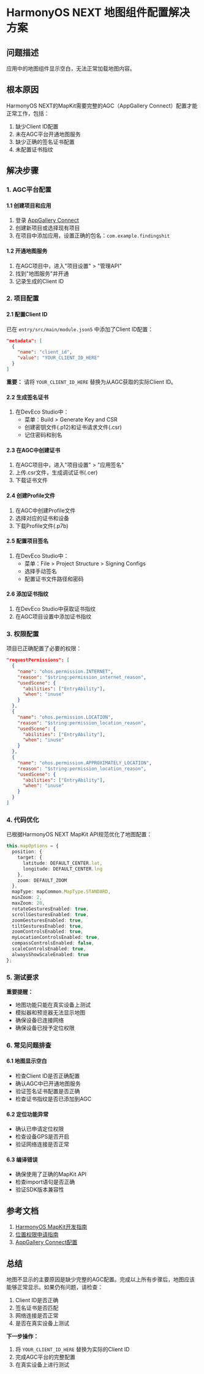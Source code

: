 # HarmonyOS NEXT 地图组件配置解决方案

## 问题描述
应用中的地图组件显示空白，无法正常加载地图内容。

## 根本原因
HarmonyOS NEXT的MapKit需要完整的AGC（AppGallery Connect）配置才能正常工作，包括：
1. 缺少Client ID配置
2. 未在AGC平台开通地图服务
3. 缺少正确的签名证书配置
4. 未配置证书指纹

## 解决步骤

### 1. AGC平台配置

#### 1.1 创建项目和应用
1. 登录 [AppGallery Connect](https://developer.huawei.com/consumer/cn/service/josp/agc/index.html)
2. 创建新项目或选择现有项目
3. 在项目中添加应用，设置正确的包名：`com.example.findingshit`

#### 1.2 开通地图服务
1. 在AGC项目中，进入"项目设置" > "管理API"
2. 找到"地图服务"并开通
3. 记录生成的Client ID

### 2. 项目配置

#### 2.1 配置Client ID
已在 `entry/src/main/module.json5` 中添加了Client ID配置：
```json
"metadata": [
  {
    "name": "client_id",
    "value": "YOUR_CLIENT_ID_HERE"
  }
]
```
**重要：** 请将 `YOUR_CLIENT_ID_HERE` 替换为从AGC获取的实际Client ID。

#### 2.2 生成签名证书
1. 在DevEco Studio中：
   - 菜单：Build > Generate Key and CSR
   - 创建密钥文件(.p12)和证书请求文件(.csr)
   - 记住密码和别名

#### 2.3 在AGC中创建证书
1. 在AGC项目中，进入"项目设置" > "应用签名"
2. 上传.csr文件，生成调试证书(.cer)
3. 下载证书文件

#### 2.4 创建Profile文件
1. 在AGC中创建Profile文件
2. 选择对应的证书和设备
3. 下载Profile文件(.p7b)

#### 2.5 配置项目签名
1. 在DevEco Studio中：
   - 菜单：File > Project Structure > Signing Configs
   - 选择手动签名
   - 配置证书文件路径和密码

#### 2.6 添加证书指纹
1. 在DevEco Studio中获取证书指纹
2. 在AGC项目设置中添加证书指纹

### 3. 权限配置

项目已正确配置了必要的权限：
```json
"requestPermissions": [
  {
    "name": "ohos.permission.INTERNET",
    "reason": "$string:permission_internet_reason",
    "usedScene": {
      "abilities": ["EntryAbility"],
      "when": "inuse"
    }
  },
  {
    "name": "ohos.permission.LOCATION",
    "reason": "$string:permission_location_reason",
    "usedScene": {
      "abilities": ["EntryAbility"],
      "when": "inuse"
    }
  },
  {
    "name": "ohos.permission.APPROXIMATELY_LOCATION",
    "reason": "$string:permission_location_reason",
    "usedScene": {
      "abilities": ["EntryAbility"],
      "when": "inuse"
    }
  }
]
```

### 4. 代码优化

已根据HarmonyOS NEXT MapKit API规范优化了地图配置：

```typescript
this.mapOptions = {
  position: {
    target: {
      latitude: DEFAULT_CENTER.lat,
      longitude: DEFAULT_CENTER.lng
    },
    zoom: DEFAULT_ZOOM
  },
  mapType: mapCommon.MapType.STANDARD,
  minZoom: 2,
  maxZoom: 20,
  rotateGesturesEnabled: true,
  scrollGesturesEnabled: true,
  zoomGesturesEnabled: true,
  tiltGesturesEnabled: true,
  zoomControlsEnabled: true,
  myLocationControlsEnabled: true,
  compassControlsEnabled: false,
  scaleControlsEnabled: true,
  alwaysShowScaleEnabled: true
};
```

### 5. 测试要求

**重要提醒：**
- 地图功能只能在真实设备上测试
- 模拟器和预览器无法显示地图
- 确保设备已连接网络
- 确保设备已授予定位权限

### 6. 常见问题排查

#### 6.1 地图显示空白
- 检查Client ID是否正确配置
- 确认AGC中已开通地图服务
- 验证签名证书配置是否正确
- 检查证书指纹是否已添加到AGC

#### 6.2 定位功能异常
- 确认已申请定位权限
- 检查设备GPS是否开启
- 验证网络连接是否正常

#### 6.3 编译错误
- 确保使用了正确的MapKit API
- 检查import语句是否正确
- 验证SDK版本兼容性

## 参考文档

1. [HarmonyOS MapKit开发指南](https://developer.huawei.com/consumer/cn/doc/harmonyos-references/map-map)
2. [位置权限申请指南](https://developer.huawei.com/consumer/cn/doc/harmonyos-guides/location-permission-guidelines)
3. [AppGallery Connect配置](https://developer.huawei.com/consumer/cn/service/josp/agc/index.html)

## 总结

地图不显示的主要原因是缺少完整的AGC配置。完成以上所有步骤后，地图应该能够正常显示。如果仍有问题，请检查：

1. Client ID是否正确
2. 签名证书是否匹配
3. 网络连接是否正常
4. 是否在真实设备上测试

**下一步操作：**
1. 将 `YOUR_CLIENT_ID_HERE` 替换为实际的Client ID
2. 完成AGC平台的完整配置
3. 在真实设备上进行测试